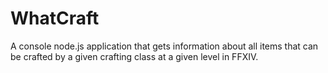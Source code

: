 # WhatCraft
A console node.js application that gets information about all items that can be crafted by a given crafting class at a given level in FFXIV.
